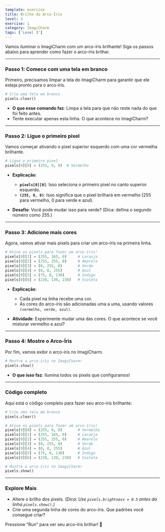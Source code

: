 ```yaml
---
template: exercise
title: Brilho do Arco-Íris
level: 3
exercise: 1
category: ImagiCharm
tags: ['Level 3']
---
```


Vamos iluminar o ImagiCharm com um arco-íris brilhante! Siga os passos abaixo para aprender como fazer o arco-íris brilhar.

---

### Passo 1: Comece com uma tela em branco

Primeiro, precisamos limpar a tela do ImagiCharm para garantir que ele esteja pronto para o arco-íris.

```python
# Crie uma tela em branco
pixels.clear()
```

- **O que esse comando faz**: Limpa a tela para que não reste nada do que foi feito antes.
- Tente executar apenas esta linha. O que acontece no ImagiCharm?

---

### Passo 2: Ligue o primeiro pixel

Vamos começar ativando o pixel superior esquerdo com uma cor vermelha brilhante.

```python
# Ligue o primeiro pixel
pixels[0][0] = (255, 0, 0)  # Vermelho
```

- **Explicação**:
  - **`pixels[0][0]`**: Isso seleciona o primeiro pixel no canto superior esquerdo.
  - **`(255, 0, 0)`**: Isso significa que o pixel brilhará em vermelho (255 para vermelho, 0 para verde e azul).

- **Desafio**: Você pode mudar isso para verde? (Dica: defina o segundo número como 255.)

---

### Passo 3: Adicione mais cores

Agora, vamos ativar mais pixels para criar um arco-íris na primeira linha.

```python
# Ative os pixels para fazer um arco-íris!
pixels[0][1] = (255, 165, 0)     # Laranja
pixels[0][2] = (255, 255, 0)     # Amarelo
pixels[0][3] = (0, 255, 0)       # Verde
pixels[0][4] = (0, 0, 255)       # Azul
pixels[0][5] = (75, 0, 130)      # Indigo
pixels[0][6] = (238, 130, 238)   # Violeta
```

- **Explicação**:
  - Cada pixel na linha recebe uma cor.
  - As cores do arco-íris são adicionadas uma a uma, usando valores `(vermelho, verde, azul)`.

- **Atividade**: Experimente mudar uma das cores. O que acontece se você misturar vermelho e azul?

---

### Passo 4: Mostre o Arco-Íris

Por fim, vamos exibir o arco-íris no ImagiCharm.

```python
# Mostre o arco-íris no ImagiCharm!
pixels.show()
```

- **O que isso faz**: Ilumina todos os pixels que configuramos!

---

### Código completo

Aqui está o código completo para fazer seu arco-íris brilhante:

```python
# Crie uma tela em branco
pixels.clear()

# Ative os pixels para fazer um arco-íris!
pixels[0][0] = (255, 0, 0)       # Vermelho
pixels[0][1] = (255, 165, 0)     # Laranja
pixels[0][2] = (255, 255, 0)     # Amarelo
pixels[0][3] = (0, 255, 0)       # Verde
pixels[0][4] = (0, 0, 255)       # Azul
pixels[0][5] = (75, 0, 130)      # Indigo
pixels[0][6] = (238, 130, 238)   # Violeta

# Mostre o arco-íris no ImagiCharm!
pixels.show()
```

---

### Explore Mais

- Altere o brilho dos pixels.
*(Dica: Use `pixels.brightness = 0.5` antes da linha `pixels.show()`.)*
- Crie uma segunda linha de cores do arco-íris. Que padrões você consegue criar?

Pressione "Run" para ver seu arco-íris brilhar! 🌈
